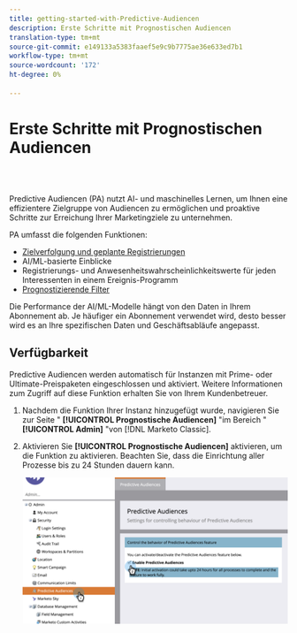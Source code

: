 ```yaml
---
title: getting-started-with-Predictive-Audiencen
description: Erste Schritte mit Prognostischen Audiencen
translation-type: tm+mt
source-git-commit: e149133a5383faaef5e9c9b7775ae36e633ed7b1
workflow-type: tm+mt
source-wordcount: '172'
ht-degree: 0%

---
```



# Erste Schritte mit Prognostischen Audiencen

<br> 

Predictive Audiencen (PA) nutzt AI- und maschinelles Lernen, um Ihnen eine effizientere Zielgruppe von Audiencen zu ermöglichen und proaktive Schritte zur Erreichung Ihrer Marketingziele zu unternehmen.

PA umfasst die folgenden Funktionen:

* [Zielverfolgung und geplante Registrierungen](/help/sky/understanding-goal-tracking-and-projected-registrations.md)
* AI/ML-basierte Einblicke
* Registrierungs- und Anwesenheitswahrscheinlichkeitswerte für jeden Interessenten in einem Ereignis-Programm
* [Prognostizierende Filter](/help/sky/predictive-filters.md)

Die Performance der AI/ML-Modelle hängt von den Daten in Ihrem Abonnement ab. Je häufiger ein Abonnement verwendet wird, desto besser wird es an Ihre spezifischen Daten und Geschäftsabläufe angepasst.

## Verfügbarkeit

Predictive Audiencen werden automatisch für Instanzen mit Prime- oder Ultimate-Preispaketen eingeschlossen und aktiviert. Weitere Informationen zum Zugriff auf diese Funktion erhalten Sie von Ihrem Kundenbetreuer.

1. Nachdem die Funktion Ihrer Instanz hinzugefügt wurde, navigieren Sie zur Seite &quot; **[!UICONTROL Prognostische Audiencen]** &quot;im Bereich &quot; **[!UICONTROL Admin]** &quot;von [!DNL Marketo Classic].

1. Aktivieren Sie **[!UICONTROL Prognostische Audiencen]** aktivieren, um die Funktion zu aktivieren. Beachten Sie, dass die Einrichtung aller Prozesse bis zu 24 Stunden dauern kann.

   ![Bild eins](/help/sky/assets/predictive-audiences/getting-started-with-predictive-audiences/getting-started-with-predictive-audiences-1.png)
